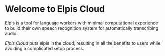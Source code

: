 # Welcome to Elpis Cloud

Elpis is a tool for language workers with minimal computational experience
to build their own speech recognition system for automatically transcribing audio.

_Elpis Cloud_ puts elpis in the cloud, resulting in all the benefits to users
while avoiding a complicated setup process.

